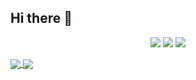## Hi there 👋

<p align="center">
  <img src ="https://github-readme-stats.vercel.app/api?username=Mechetel&show_icons=true&count_private=true&hide_border=true&hide=issues,contribs&bg_color=FFFFFF00&theme=dark">
  <img src ="https://github-readme-stats.vercel.app/api/top-langs/?username=Mechetel&layout=compact&hide_border=true&langs_count=6&hide=jupyter%20notebook,tex,css,php&bg_color=FFFFFF00&theme=dark">
  <img src ="https://github-readme-streak-stats.herokuapp.com?user=Mechetel&hide_border=true&background=FFFFFF00&theme=dark#gh-dark-mode-only">
</p>

<a href="https://github.com/anuraghazra/github-readme-stats">
  <img align="center" src="https://github-readme-stats.vercel.app/api/pin/?username=Mechetel&repo=dotfiles&bg_color=FFFFFF00&hide_border=true&theme=dark" />
</a>
<a href="https://github.com/anuraghazra/convoychat">
  <img align="center" src="https://github-readme-stats.vercel.app/api/pin/?username=Mechetel&repo=dFace&bg_color=FFFFFF00&hide_border=true&theme=dark" />
</a>
